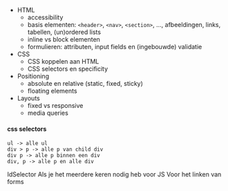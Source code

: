 -   HTML
    -   accessibility
    -   basis elementen: `<header>`, `<nav>`, `<section>`, ..., afbeeldingen, links, tabellen, (un)ordered lists
    -   inline vs block elementen
    -   formulieren: attributen, input fields en (ingebouwde) validatie
-   CSS
    -   CSS koppelen aan HTML
    -   CSS selectors en specificity
-   Positioning
    -   absolute en relative (static, fixed, sticky)
    -   floating elements
-   Layouts
    -   fixed vs responsive
    -   media queries


#### css selectors
	ul -> alle ul
	div > p -> alle p van child div
	div p -> alle p binnen een div
	div, p -> alle p en alle div



IdSelector
Als je het meerdere keren nodig heb voor JS
Voor het linken van forms

